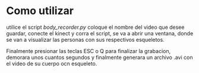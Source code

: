 <h1>Como utilizar</h1>

utilice el script *body_recorder.py* coloque el nombre del video que desee guardar, conecte el kinect y corra el script, se va a abrir una ventana, donde se van a visualizar las personas con sus respectivos esqueletos. 

Finalmente presionar las teclas ESC o Q para finalizar la grabacion, demorara unos cuantos segundos y finalmente generara un archivo .avi con el video de su cuerpo ocn esqueleto.